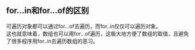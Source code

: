 ## for...in和for...of的区别   
可遍历对象都可以通过for...of去遍历，而for..in仅仅可以遍历对象。   
这也就意味着，数组也可以用for...of遍历，这极大地方便了数组的取值，且避免了很多程序用for..in去遍历数组的恶习。